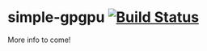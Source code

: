 # simple-gpgpu [![Build Status](https://travis-ci.org/emmabastas/simple-gpgpu.svg?branch=master)](https://travis-ci.org/emmabastas/simple-gpgpu)
More info to come!
